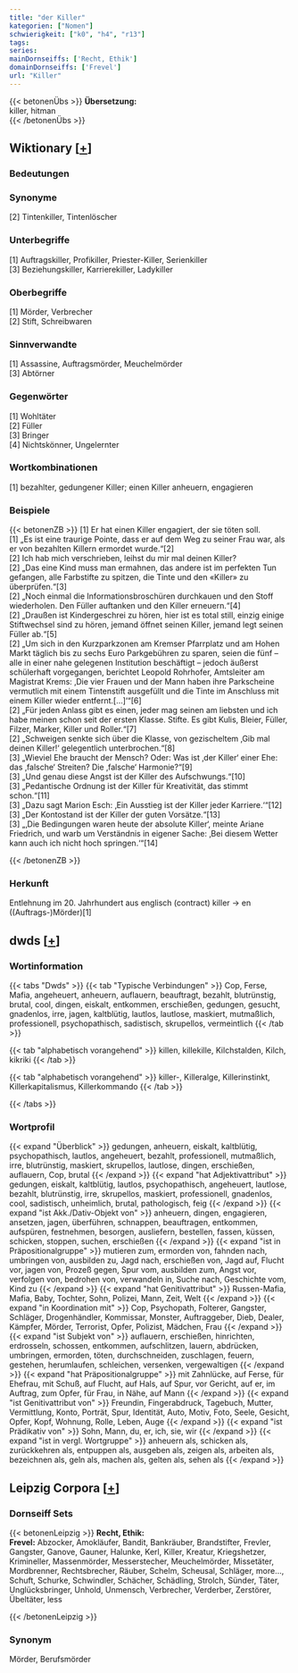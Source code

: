 ```yaml
---
title: "der Killer"
kategorien: ["Nomen"]
schwierigkeit: ["k0", "h4", "r13"]
tags:
series:
mainDornseiffs: ['Recht, Ethik']
domainDornseiffs: ['Frevel']
url: "Killer"
---
```


{{< betonenÜbs >}}
**Übersetzung:**  
killer, hitman  
{{< /betonenÜbs >}}

## Wiktionary [[+](https://de.wiktionary.org/wiki/Killer)]

### Bedeutungen

### Synonyme
[2] Tintenkiller, Tintenlöscher  

### Unterbegriffe
[1] Auftragskiller, Profikiller, Priester-Killer, Serienkiller  
[3] Beziehungskiller, Karrierekiller, Ladykiller  

### Oberbegriffe
[1] Mörder, Verbrecher  
[2] Stift, Schreibwaren  

### Sinnverwandte
[1] Assassine, Auftragsmörder, Meuchelmörder  
[3] Abtörner  

### Gegenwörter
[1] Wohltäter  
[2] Füller  
[3] Bringer  
[4] Nichtskönner, Ungelernter  

### Wortkombinationen
[1] bezahlter, gedungener Killer; einen Killer anheuern, engagieren  

### Beispiele
{{< betonenZB >}}
[1] Er hat einen Killer engagiert, der sie töten soll.  
[1] „Es ist eine traurige Pointe, dass er auf dem Weg zu seiner Frau war, als er von bezahlten Killern ermordet wurde.“[2]  
[2] Ich hab mich verschrieben, leihst du mir mal deinen Killer?  
[2] „Das eine Kind muss man ermahnen, das andere ist im perfekten Tun gefangen, alle Farbstifte zu spitzen, die Tinte und den «Killer» zu überprüfen.“[3]  
[2] „Noch einmal die Informationsbroschüren durchkauen und den Stoff wiederholen. Den Füller auftanken und den Killer erneuern.“[4]  
[2] „Draußen ist Kindergeschrei zu hören, hier ist es total still, einzig einige Stiftwechsel sind zu hören, jemand öffnet seinen Killer, jemand legt seinen Füller ab.“[5]  
[2] „Um sich in den Kurzparkzonen am Kremser Pfarrplatz und am Hohen Markt täglich bis zu sechs Euro Parkgebühren zu sparen, seien die fünf – alle in einer nahe gelegenen Institution beschäftigt – jedoch äußerst schülerhaft vorgegangen, berichtet Leopold Rohrhofer, Amtsleiter am Magistrat Krems: ‚Die vier Frauen und der Mann haben ihre Parkscheine vermutlich mit einem Tintenstift ausgefüllt und die Tinte im Anschluss mit einem Killer wieder entfernt.[…]‘“[6]  
[2] „Für jeden Anlass gibt es einen, jeder mag seinen am liebsten und ich habe meinen schon seit der ersten Klasse. Stifte. Es gibt Kulis, Bleier, Füller, Filzer, Marker, Killer und Roller.“[7]  
[2] „Schweigen senkte sich über die Klasse, von gezischeltem ‚Gib mal deinen Killer!‘ gelegentlich unterbrochen.“[8]  
[3] „Wieviel Ehe braucht der Mensch? Oder: Was ist ‚der Killer‘ einer Ehe: das ‚falsche‘ Streiten? Die ‚falsche‘ Harmonie?“[9]  
[3] „Und genau diese Angst ist der Killer des Aufschwungs.“[10]  
[3] „Pedantische Ordnung ist der Killer für Kreativität, das stimmt schon.“[11]  
[3] „Dazu sagt Marion Esch: ‚Ein Ausstieg ist der Killer jeder Karriere.‘“[12]  
[3] „Der Kontostand ist der Killer der guten Vorsätze.“[13]  
[3] „‚Die Bedingungen waren heute der absolute Killer‘, meinte Ariane Friedrich, und warb um Verständnis in eigener Sache: ‚Bei diesem Wetter kann auch ich nicht hoch springen.‘“[14]  

{{< /betonenZB >}}
### Herkunft
Entlehnung im 20. Jahrhundert aus englisch (contract) killer → en ((Auftrags-)Mörder)[1]  



## dwds [[+](https://www.dwds.de/wb/Killer)]

### Wortinformation
{{< tabs "Dwds" >}}
{{< tab "Typische Verbindungen" >}}
Cop, Ferse, Mafia, angeheuert, anheuern, auflauern, beauftragt, bezahlt, blutrünstig, brutal, cool, dingen, eiskalt, entkommen, erschießen, gedungen, gesucht, gnadenlos, irre, jagen, kaltblütig, lautlos, lautlose, maskiert, mutmaßlich, professionell, psychopathisch, sadistisch, skrupellos, vermeintlich
{{< /tab >}}

{{< tab "alphabetisch vorangehend" >}}
killen, killekille, Kilchstalden, Kilch, kikriki
{{< /tab >}}

{{< tab "alphabetisch vorangehend" >}}
killer-, Killeralge, Killerinstinkt, Killerkapitalismus, Killerkommando
{{< /tab >}}

{{< /tabs >}}

### Wortprofil
{{< expand "Überblick" >}} gedungen, anheuern, eiskalt, kaltblütig, psychopathisch, lautlos, angeheuert, bezahlt, professionell, mutmaßlich, irre, blutrünstig, maskiert, skrupellos, lautlose, dingen, erschießen, auflauern, Cop, brutal {{< /expand >}}
{{< expand "hat Adjektivattribut" >}} gedungen, eiskalt, kaltblütig, lautlos, psychopathisch, angeheuert, lautlose, bezahlt, blutrünstig, irre, skrupellos, maskiert, professionell, gnadenlos, cool, sadistisch, unheimlich, brutal, pathologisch, feig {{< /expand >}}
{{< expand "ist Akk./Dativ-Objekt von" >}} anheuern, dingen, engagieren, ansetzen, jagen, überführen, schnappen, beauftragen, entkommen, aufspüren, festnehmen, besorgen, ausliefern, bestellen, fassen, küssen, schicken, stoppen, suchen, erschießen {{< /expand >}}
{{< expand "ist in Präpositionalgruppe" >}} mutieren zum, ermorden von, fahnden nach, umbringen von, ausbilden zu, Jagd nach, erschießen von, Jagd auf, Flucht vor, jagen von, Prozeß gegen, Spur vom, ausbilden zum, Angst vor, verfolgen von, bedrohen von, verwandeln in, Suche nach, Geschichte vom, Kind zu {{< /expand >}}
{{< expand "hat Genitivattribut" >}} Russen-Mafia, Mafia, Baby, Tochter, Sohn, Polizei, Mann, Zeit, Welt {{< /expand >}}
{{< expand "in Koordination mit" >}} Cop, Psychopath, Folterer, Gangster, Schläger, Drogenhändler, Kommissar, Monster, Auftraggeber, Dieb, Dealer, Kämpfer, Mörder, Terrorist, Opfer, Polizist, Mädchen, Frau {{< /expand >}}
{{< expand "ist Subjekt von" >}} auflauern, erschießen, hinrichten, erdrosseln, schossen, entkommen, aufschlitzen, lauern, abdrücken, umbringen, ermorden, töten, durchschneiden, zuschlagen, feuern, gestehen, herumlaufen, schleichen, versenken, vergewaltigen {{< /expand >}}
{{< expand "hat Präpositionalgruppe" >}} mit Zahnlücke, auf Ferse, für Ehefrau, mit Schuß, auf Flucht, auf Hals, auf Spur, vor Gericht, auf er, im Auftrag, zum Opfer, für Frau, in Nähe, auf Mann {{< /expand >}}
{{< expand "ist Genitivattribut von" >}} Freundin, Fingerabdruck, Tagebuch, Mutter, Vermittlung, Konto, Porträt, Spur, Identität, Auto, Motiv, Foto, Seele, Gesicht, Opfer, Kopf, Wohnung, Rolle, Leben, Auge {{< /expand >}}
{{< expand "ist Prädikativ von" >}} Sohn, Mann, du, er, ich, sie, wir {{< /expand >}}
{{< expand "ist in vergl. Wortgruppe" >}} anheuern als, schicken als, zurückkehren als, entpuppen als, ausgeben als, zeigen als, arbeiten als, bezeichnen als, geln als, machen als, gelten als, sehen als {{< /expand >}}

## Leipzig Corpora [[+](https://corpora.uni-leipzig.de/en/res?word=Killer&corpusId=deu_newscrawl-public_2018)]

### Dornseiff Sets
{{< betonenLeipzig >}}
**Recht, Ethik:**  
**Frevel:** Abzocker, Amokläufer, Bandit, Bankräuber, Brandstifter, Frevler, Gangster, Ganove, Gauner, Halunke, Kerl, Killer, Kreatur, Kriegshetzer, Krimineller, Massenmörder, Messerstecher, Meuchelmörder, Missetäter, Mordbrenner, Rechtsbrecher, Räuber, Schelm, Scheusal, Schläger, more..., Schuft, Schurke, Schwindler, Schächer, Schädling, Strolch, Sünder, Täter, Unglücksbringer, Unhold, Unmensch, Verbrecher, Verderber, Zerstörer, Übeltäter, less  

{{< /betonenLeipzig >}}

### Synonym
Mörder, Berufsmörder

